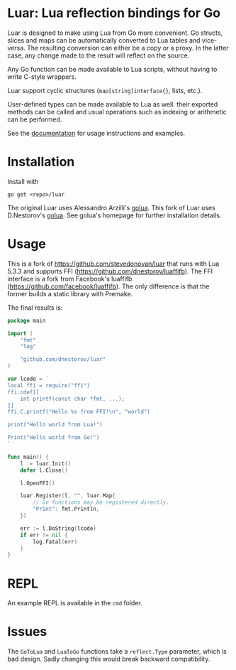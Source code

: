 # Luar: Lua reflection bindings for Go

Luar is designed to make using Lua from Go more convenient. Go structs, slices
and maps can be automatically converted to Lua tables and vice-versa. The
resulting conversion can either be a copy or a proxy. In the latter case, any change
made to the result will reflect on the source.

Any Go function can be made available to Lua scripts, without having to write
C-style wrappers.

Luar support cyclic structures (`map[string]interface{}`, lists, etc.).

User-defined types can be made available to Lua as well: their exported methods
can be called and usual operations such as indexing or arithmetic can be
performed.

See the [documentation](http://godoc.org/github.com/stevedonovan/luar) for usage
instructions and examples.

# Installation

Install with

    go get <repo>/luar

The original Luar uses Alessandro Arzilli's [golua](https://github.com/aarzilli/golua).
This fork of Luar uses D.Nestorov's [golua](https://github.com/dnestorov/golua).
See golua's homepage for further installation details.

# Usage

This is a fork of https://github.com/stevedonovan/luar that runs with Lua 5.3.3 and supports FFI (https://github.com/dnestorov/luaffifb).
The FFI interface is a fork from Facebook's luaffifb (https://github.com/facebook/luaffifb). The only difference is that the former builds a static library with Premake.

The final results is:
```go
package main

import (
	"fmt"
	"log"

	"github.com/dnestorov/luar"
)

var lcode = `
local ffi = require("ffi")
ffi.cdef[[
	int printf(const char *fmt, ...);
]]
ffi.C.printf("Hello %s from FFI!\n", "world")

print("Hello world from Lua!")

Print("Hello world from Go!")
`

func main() {
	l := luar.Init()
	defer l.Close()

	l.OpenFFI()

	luar.Register(l, "", luar.Map{
		// Go functions may be registered directly.
		"Print": fmt.Println,
	})

	err := l.DoString(lcode)
	if err != nil {
		log.Fatal(err)
	}
}
```

# REPL

An example REPL is available in the `cmd` folder.

# Issues

The `GoToLua` and `LuaToGo` functions take a `reflect.Type` parameter, which is
bad design. Sadly changing this would break backward compatibility.
